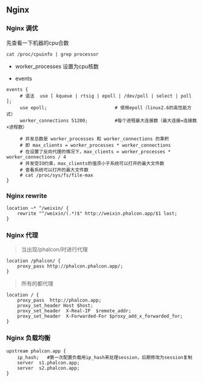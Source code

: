## Nginx

### Nginx 调优
先查看一下机器的cpu合数 
~~~
cat /proc/cpuinfo | grep processor
~~~

* worker_processes
设置为cpu核数

* events
~~~
events {
     # 语法  use [ kqueue | rtsig | epoll | /dev/poll | select | poll ];
     use epoll;                         # 使用epoll（linux2.6的高性能方式）
     worker_connections 51200;          #每个进程最大连接数（最大连接=连接数×进程数）

     # 并发总数是 worker_processes 和 worker_connections 的乘积
     # 即 max_clients = worker_processes * worker_connections
     # 在设置了反向代理的情况下，max_clients = worker_processes * worker_connections / 4
     # 并发受IO约束，max_clients的值须小于系统可以打开的最大文件数
     # 查看系统可以打开的最大文件数
     # cat /proc/sys/fs/file-max
}
~~~

### Nginx rewrite
~~~
location ~* ^/weixin/ {
    rewrite "^/weixin/(.*)$" http://weixin.phalcon.app/$1 last;
}
~~~

### Nginx 代理
> 当出现/phalcon/时进行代理

~~~
location /phalcon/ {
    proxy_pass http://phalcon.phalcon.app/;
}
~~~
> 所有的都代理

~~~
location / {
    proxy_pass  http://phalcon.app;
    proxy_set_header Host $host;
    proxy_set_header  X-Real-IP  $remote_addr;
    proxy_set_header  X-Forwarded-For $proxy_add_x_forwarded_for;
}
~~~

### Nginx 负载均衡
~~~
upstream phalcon.app {
    ip_hash;   #第一次配置负载用ip_hash来处理session，后期修改为session复制
    server  s1.phalcon.app;
    server  s2.phalcon.app;
}
~~~